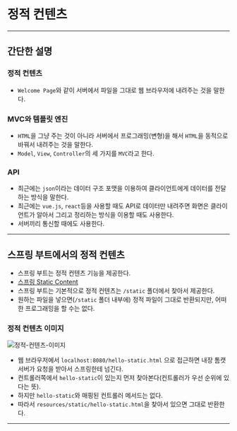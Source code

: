 # 정적 컨텐츠

---

## 간단한 설명

### 정적 컨텐츠
- `Welcome Page`와 같이 서버에서 파일을 그대로 웹 브라우저에 내려주는 것을 말한다.

### MVC와 템플릿 엔진
- `HTML`을 그냥 주는 것이 아니라 서버에서 프로그래밍(변형)을 해서 `HTML`을 동적으로 바꿔서 내려주는 것을 말한다.
- `Model`, `View`, `Controller`의 세 가지를 `MVC`라고 한다.


### API
- 최근에는 `json`이라는 데이터 구조 포맷을 이용하여 클라이언트에게 데이터를 전달하는 방식을 말한다.
- 최근에는 `vue.js`, `react`등을 사용할 때도 API로 데이터만 내려주면 화면은 클라이언트가 알아서 그리고 정리하는 방식을 이용할 때도 사용한다.
- 서버끼리 통신할 때에도 사용한다.

---

## 스프링 부트에서의 정적 컨텐츠

- 스프링 부트는 정적 컨텐츠 기능을 제공한다.
- [스프링 Static Content](https://docs.spring.io/spring-boot/docs/2.3.1.RELEASE/reference/html/spring-boot-features.html#boot-features-spring-mvc-static-content)
- 스프링 부트는 기본적으로 정적 컨텐츠는 `/static` 폴더에서 찾아서 제공한다.
- 원하는 파일을 넣으면(`/static` 폴더 내부에) 정적 파일이 그대로 반환되지만, 어떠한 프로그래밍을 할 수는 없다.

### 정적 컨텐츠 이미지
![정적-컨텐츠-이미지](https://user-images.githubusercontent.com/68052095/102767711-580f1800-43c3-11eb-84a2-562cfca57fb5.PNG)
- 웹 브라우저에서 `localhost:8080/hello-static.html` 으로 접근하면 내장 톰캣 서버가 요청을 받아서 스프링한테 넘긴다.
- 컨트롤러쪽에서 `hello-static`이 있는지 먼저 찾아본다(컨트롤러가 우선 순위에 있다는 뜻).
- 하지만 `hello-static`와 매핑된 컨트롤러 메서드는 없다.
- 따라서 `resources/static/hello-static.html`을 찾아서 있으면 그대로 반환한다.

---